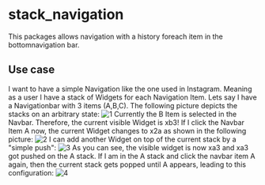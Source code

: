# stack_navigation

This packages allows navigation with a history foreach item in the bottomnavigation bar. 

## Use case

I want to have a simple Navigation like the one used in Instagram. Meaning as a user I have a stack of Widgets for each Navigation Item. Lets say I have a Navigationbar with 3 items (A,B,C).
The following picture depicts the stacks on an arbitrary state:
![1](https://user-images.githubusercontent.com/15171332/113896552-5595ca00-97ca-11eb-9ce2-a0e9cab927eb.png)
Currently the B Item is selected in the Navbar. Therefore, the current visible Widget is xb3!
If I click the Navbar Item A now, the current Widget changes to x2a as shown in the following picture:
![2](https://user-images.githubusercontent.com/15171332/113896830-942b8480-97ca-11eb-8dbb-d15c5bd61a8c.png)
I can add another Widget on top of the current stack by a "simple push":
![3](https://user-images.githubusercontent.com/15171332/113896923-ad343580-97ca-11eb-805b-a04f679d5528.png)
As you can see, the visible widget is now xa3 and xa3 got pushed on the A stack.
If I am in the A stack and click the navbar item A again, then the current stack gets popped until A appears, leading to this configuration:
![4](https://user-images.githubusercontent.com/15171332/113897190-eff60d80-97ca-11eb-92d8-a1be46261593.png)

